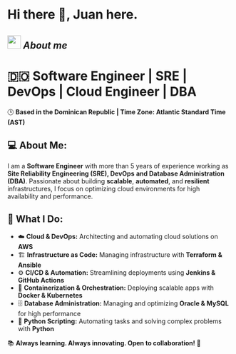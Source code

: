 # Hi there 👋, Juan here. 

## <img src="https://media.giphy.com/media/ObNTw8Uzwy6KQ/giphy.gif" width="30px">&nbsp;***About me***
<h1>🇩🇴 Software Engineer | SRE | DevOps | Cloud Engineer | DBA</h1>
<p>🕒 <strong>Based in the Dominican Republic | Time Zone: Atlantic Standard Time (AST)</strong></p>

<h2>💻 About Me:</h2>
<p>
I am a <strong>Software Engineer</strong> with more than 5 years of experience working as <strong>Site Reliability Engineering (SRE), DevOps</strong> 
<strong>and Database Administration (DBA)</strong>. 
Passionate about building <strong>scalable</strong>, <strong>automated</strong>, and <strong>resilient</strong> infrastructures, 
I focus on optimizing cloud environments for high availability and performance.
</p>

<h2>🚀 What I Do:</h2>
<ul>
  <li>☁️ <strong>Cloud & DevOps:</strong> Architecting and automating cloud solutions on <strong>AWS</strong></li>
  <li>🏗 <strong>Infrastructure as Code:</strong> Managing infrastructure with <strong>Terraform & Ansible</strong></li>
  <li>⚙️ <strong>CI/CD & Automation:</strong> Streamlining deployments using <strong>Jenkins & GitHub Actions</strong></li>
  <li>🐳 <strong>Containerization & Orchestration:</strong> Deploying scalable apps with <strong>Docker & Kubernetes</strong></li>
  <li>🗄 <strong>Database Administration:</strong> Managing and optimizing <strong>Oracle & MySQL</strong> for high performance</li>
  <li>🐍 <strong>Python Scripting:</strong> Automating tasks and solving complex problems with <strong>Python</strong></li>
</ul>

<p>📚 <strong>Always learning. Always innovating. Open to collaboration! 🤝</strong></p>
